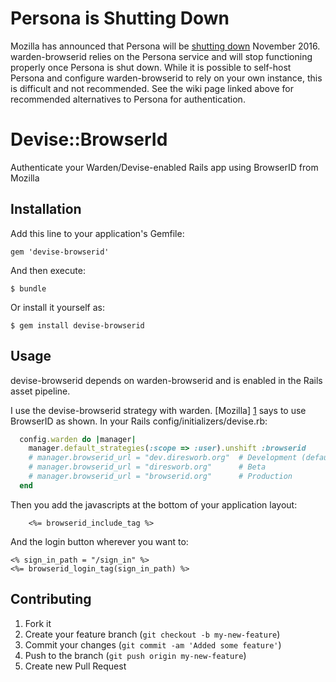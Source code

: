# Persona is Shutting Down

Mozilla has announced that Persona will be [shutting down](https://wiki.mozilla.org/Identity/Persona_Shutdown_Guidelines_for_Reliers) November 2016. warden-browserid relies on the Persona service and will stop functioning properly once Persona is shut down. While it is possible to self-host Persona and configure warden-browserid to rely on your own instance, this is difficult and not recommended. See the wiki page linked above for recommended alternatives to Persona for authentication.

# Devise::BrowserId

Authenticate your Warden/Devise-enabled Rails app using BrowserID from Mozilla

## Installation

Add this line to your application's Gemfile:

    gem 'devise-browserid'

And then execute:

    $ bundle

Or install it yourself as:

    $ gem install devise-browserid

## Usage

devise-browserid depends on warden-browserid and is enabled in the Rails
asset pipeline.

I use the devise-browserid strategy with warden. [Mozilla] [1] says to use
BrowserID as shown. In your Rails config/initializers/devise.rb:

```ruby
  config.warden do |manager|
    manager.default_strategies(:scope => :user).unshift :browserid
    # manager.browserid_url = "dev.diresworb.org"  # Development (default)
    # manager.browserid_url = "diresworb.org"      # Beta
    # manager.browserid_url = "browserid.org"      # Production
  end
```

Then you add the javascripts at the bottom of your application layout:
```erb
    <%= browserid_include_tag %>
```

And the login button wherever you want to:
```erb
<% sign_in_path = "/sign_in" %>
<%= browserid_login_tag(sign_in_path) %>
```

[1]: https://developer.mozilla.org/en/BrowserID/Primary/Developer_tips
"Mozilla BrowserID Developer Tips"

## Contributing

1. Fork it
2. Create your feature branch (`git checkout -b my-new-feature`)
3. Commit your changes (`git commit -am 'Added some feature'`)
4. Push to the branch (`git push origin my-new-feature`)
5. Create new Pull Request
